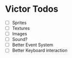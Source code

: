 # Victor Todos

 - [ ] Sprites
 - [ ] Textures
 - [ ] Images
 - [ ] Sound?
 - [ ] Better Event System
 - [ ] Better Keyboard interaction
